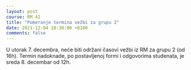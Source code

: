 ```yaml
---
layout: post
course: RM 4I
title: "Pomeranje termina vežbi za grupu 2"
date: 2021-12-04 10:30:00 +0100
comments: false
---
```


U utorak 7. decembra, neće biti održani časovi vežbi iz RM za grupu 2 (od 16h).
Termin nadoknade, po postavljenoj formi i odgovorima studenata, je sreda 8. decembar od 12h.
